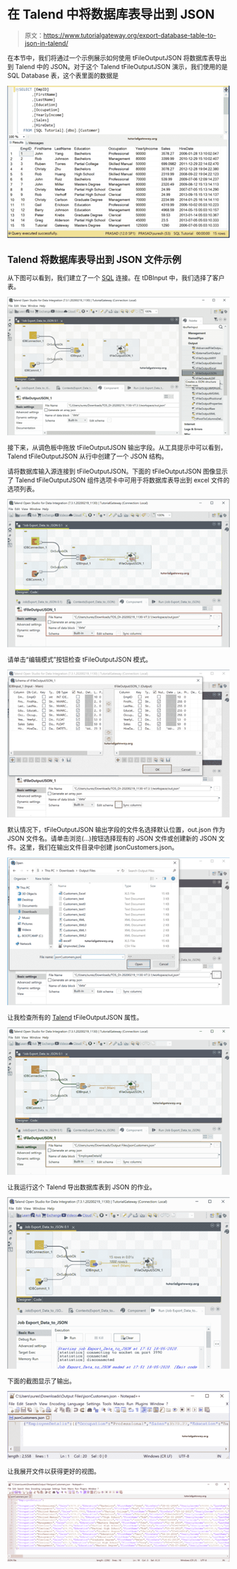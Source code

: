 # 在 Talend 中将数据库表导出到 JSON

> 原文：<https://www.tutorialgateway.org/export-database-table-to-json-in-talend/>

在本节中，我们将通过一个示例展示如何使用 tFileOutputJSON 将数据库表导出到 Talend 中的 JSON。对于这个 Talend tFileOutputJSON 演示，我们使用的是 SQL Database 表，这个表里面的数据是

![Export Database Table to JSON in Talend 0](img/80c8bb015b830cb3b5cc9d05628cbe2a.png)

## Talend 将数据库表导出到 JSON 文件示例

从下图可以看到，我们建立了一个 [SQL](https://www.tutorialgateway.org/sql/) 连接。在 tDBInput 中，我们选择了客户表。

![Export Database Table to JSON in Talend 2](img/4506520adc5a18f0b916fad585bdab7b.png)

接下来，从调色板中拖放 tFileOutputJSON 输出字段。从工具提示中可以看到，Talend tFileOutputJSON 从行中创建了一个 JSON 结构。

请将数据库输入源连接到 tFileOutputJSON。下面的 tFileOutputJSON 图像显示了 Talend tFileOutputJSON 组件选项卡中可用于将数据库表导出到 excel 文件的选项列表。

![Export Database Table to JSON in Talend 3](img/f88992297e01594f710fae3360701845.png)

请单击“编辑模式”按钮检查 tFileOutputJSON 模式。

![Export Database Table to JSON in Talend 4](img/607635baed557f4ebb497372e2bdb015.png)

默认情况下，tFileOutputJSON 输出字段的文件名选择默认位置，out.json 作为 JSON 文件名。请单击浏览(…)按钮选择现有的 JSON 文件或创建新的 JSON 文件。这里，我们在输出文件目录中创建 jsonCustomers.json。

![Export Database Table to JSON in Talend 5](img/1303811ff64b0728eb1fb3e056366cad.png)

让我检查所有的 [Talend](https://www.tutorialgateway.org/talend-tutorial/) tFileOutputJSON 属性。

![Export Database Table to JSON in Talend 6](img/2d1789669ec63a9e08ce24a8d171c3fd.png)

让我运行这个 Talend 导出数据库表到 JSON 的作业。

![Export Database Table to JSON in Talend 7](img/e0ea283769d0308bb63e8f448ee5f935.png)

下面的截图显示了输出。

![Export Database Table to JSON in Talend 8](img/a5e1f920538d1364d5a50a806c41aee5.png)

让我展开文件以获得更好的视图。

![Export Database Table to JSON in Talend 9](img/0dc5f7bf2a53b12f7b490735f7e9fdcb.png)